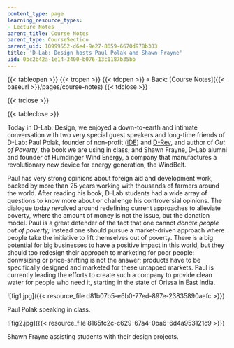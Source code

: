 ```yaml
---
content_type: page
learning_resource_types:
- Lecture Notes
parent_title: Course Notes
parent_type: CourseSection
parent_uid: 10999552-d6e4-9e27-8659-6670d978b383
title: 'D-Lab: Design hosts Paul Polak and Shawn Frayne'
uid: 0bc2b42a-1e14-3400-b076-13c1187b35bb
---
```


{{< tableopen >}}
{{< tropen >}}
{{< tdopen >}}
« Back: [Course Notes]({{< baseurl >}}/pages/course-notes)
{{< tdclose >}}

{{< trclose >}}

{{< tableclose >}}

Today in D-Lab: Design, we enjoyed a down-to-earth and intimate conversation with two very special guest speakers and long-time friends of D-Lab: Paul Polak, founder of non-profit ([iDE](http://www.ideorg.org/)) and [D-Rev](http://d-rev.org/), and author of _Out of Poverty_, the book we are using in class; and Shawn Frayne, D-Lab alumni and founder of Humdinger Wind Energy, a company that manufactures a revolutionary new device for energy generation, the WindBelt.

Paul has very strong opinions about foreign aid and development work, backed by more than 25 years working with thousands of farmers around the world. After reading his book, D-Lab students had a wide array of questions to know more about or challenge his controversial opinions. The dialogue today revolved around redefining current approaches to alleviate poverty, where the amount of money is not the issue, but the donation model. Paul is a great defender of the fact that one cannot _donate people out of poverty;_ instead one should pursue a market-driven approach where people take the initiative to lift themselves out of poverty. There is a big potential for big businesses to have a positive impact in this world, but they should too redesign their approach to marketing for poor people: donwsizing or price-shifting is not the answer; products have to be specifically designed and marketed for these untapped markets. Paul is currently leading the efforts to create such a company to provide clean water for people who need it, starting in the state of Orissa in East India.

![fig1.jpg]({{< resource_file d81b07b5-e6b0-77ed-897e-23835890aefc >}})

Paul Polak speaking in class.

![fig2.jpg]({{< resource_file 8165fc2c-c629-67a4-0ba6-6d4a953121c9 >}})

Shawn Frayne assisting students with their design projects.